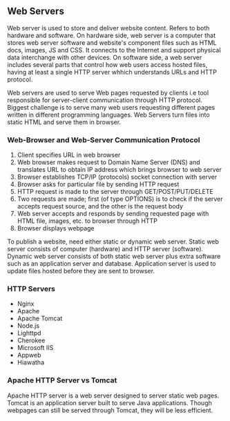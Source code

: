 ## Web Servers

Web server is used to store and deliver website content. Refers to both hardware and software. On hardware side, web server is a computer that stores web server software and website's component files such as HTML docs, images, JS and CSS. It connects to the Internet and support physical data interchange with other devices. On software side, a web server includes several parts that control how web users access hosted files, having at least a single HTTP server whhich understands URLs and HTTP protocol.

Web servers are used to serve Web pages requested by clients i.e tool responsible for server-client communication through HTTP protocol. Biggest challenge is to serve many web users requesting different pages written in different programming languages. Web Servers turn files into static HTML and serve them in browser.

### Web-Browser and Web-Server Communication Protocol

1. Client specifies URL in web browser
2. Web browser makes request to Domain Name Server (DNS) and translates URL to obtain IP address which brings browser to web server
3. Browser establishes TCP/IP (protocols) socket connection with server
4. Browser asks for particular file by sending HTTP request
5. HTTP request is made to the server through GET/POST/PUT/DELETE
6. Two requests are made; first (of type OPTIONS) is to check if the server accepts request source, and the other is the request body
7. Web server accepts and responds by sending requested page with HTML file, images, etc. to browser through HTTP
8. Browser displays webpage

To publish a website, need either static or dynamic web server. Static web server consists of computer (hardware) and HTTP server (software). Dynamic web server consists of both static web server plus extra software such as an application server and database. Application server is used to update files hosted before they are sent to browser.

### HTTP Servers

- Nginx
- Apache
- Apache Tomcat
- Node.js
- Lighttpd
- Cherokee
- Microsoft IIS
- Appweb
- Hiawatha

### Apache HTTP Server vs Tomcat

Apache HTTP server is a web server designed to server static web pages. Tomcat is an application server built to serve Java applications. Though webpages can still be served through Tomcat, they will be less efficient.
